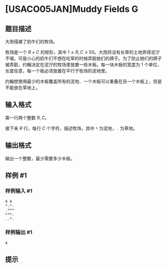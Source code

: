# [USACO05JAN]Muddy Fields G

## 题目描述

大雨侵袭了奶牛们的牧场。

牧场是一个 $R \times C$ 的矩形，其中 $1 \leq R,C \leq 50$。大雨将没有长草的土地弄得泥泞不堪，可是小心的奶牛们不想在吃草的时候弄脏她们的蹄子。为了防止她们的蹄子被弄脏，约翰决定在泥泞的牧场里放置一些木板。每一块木板的宽度为 $1$ 个单位，长度任意，每一个板必须放置在平行于牧场的泥地里。 

约翰想使用最少的木板覆盖所有的泥地．一个木板可以重叠在另一个木板上，但是不能放在草地上。

## 输入格式

第一行两个整数 $R,C$。

接下来 $R$ 行，每行 $C$ 个字符，描述牧场，其中 `*` 为泥地，`.` 为草地。

## 输出格式

输出一个整数，最少需要多少木板。

## 样例 #1

### 样例输入 #1
```
4 4
*.*.
.***
***.
..*.
```

### 样例输出 #1

```
4
```

## 提示


